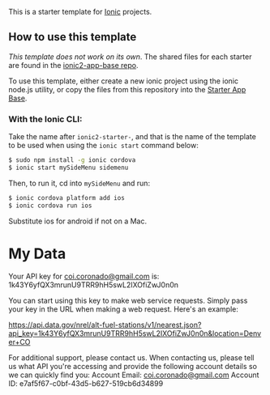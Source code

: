 This is a starter template for [Ionic](http://ionicframework.com/docs/) projects.

## How to use this template

*This template does not work on its own*. The shared files for each starter are found in the [ionic2-app-base repo](https://github.com/ionic-team/ionic2-app-base).

To use this template, either create a new ionic project using the ionic node.js utility, or copy the files from this repository into the [Starter App Base](https://github.com/ionic-team/ionic2-app-base).

### With the Ionic CLI:

Take the name after `ionic2-starter-`, and that is the name of the template to be used when using the `ionic start` command below:

```bash
$ sudo npm install -g ionic cordova
$ ionic start mySideMenu sidemenu
```

Then, to run it, cd into `mySideMenu` and run:

```bash
$ ionic cordova platform add ios
$ ionic cordova run ios
```

Substitute ios for android if not on a Mac.


# My Data

Your API key for coi.coronado@gmail.com is:
1k43Y6yfQX3mrunU9TRR9hH5swL2IXOfiZwJ0n0n

You can start using this key to make web service requests. Simply pass your key in the URL when making a web request. Here's an example:

https://api.data.gov/nrel/alt-fuel-stations/v1/nearest.json?api_key=1k43Y6yfQX3mrunU9TRR9hH5swL2IXOfiZwJ0n0n&location=Denver+CO

For additional support, please contact us. When contacting us, please tell us what API you're accessing and provide the following account details so we can quickly find you:
Account Email: coi.coronado@gmail.com
Account ID: e7af5f67-c0bf-43d5-b627-519cb6d34899
